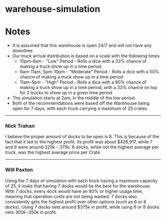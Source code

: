 # warehouse-simulation
# Notes
- It is assumed that this warehouse is open 24/7 and will not have any downtime
- Our truck arrival distribution is based on a scale with the following times
  - 10pm-6am - "Low" Period - Rolls a dice with a 33% chance of making a truck show up in a time period 
  - 6am-11am, 5pm-10pm - "Moderate" Period - Rolls a dice with a 50% chance of making a truck show up in a time period 
  - 11am-5pm - "High" Period - Rolls a dice with a 80% chance of making a truck show up in a time period, with a 33% chance on top for 2 trucks to show up in a given time period
- The simulation starts at 2am, in the middle of the low period.
- Both of the recommendations were based off the Warehouse being open for 7 days, with each truck carrying a maximum of 25 crates.

---

### Nick Trahan ###
I believe the proper amount of docks to be open is 8. This is because of the fact that it led to the highest profit. Its profit was about $426,917, while 7 and 9 were around 325k - 375k. 8 docks, while not the highest average per truck, was the highest average price per Crate.

---

### Will Paxton ###
Using the 7 days of simulation with each truck having a maximum capacity of 25, it looks that having 7 docks would be the best for the warehouse.  With 7 docks, every dock would have an 80% or higher usage time, meaning that operation costs are not being wasted.  7 docks also consistently gets the highest profit over other options (such as 6 or 8 docks).  Using 7 docks nets around $375k in profit, while using 6 or 8 docks nets $300k-$350k in profit.
